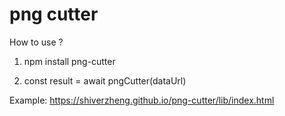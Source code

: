 # png cutter

How to use ?

1. npm install png-cutter

2. const result = await pngCutter(dataUrl)

Example: https://shiverzheng.github.io/png-cutter/lib/index.html